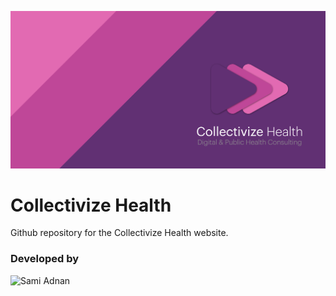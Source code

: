 [![Collectivize Health](exampleSite/static/images/github-splash.png)](https://collectivize.health/)

# Collectivize Health
Github repository for the Collectivize Health website.

### Developed by
![Sami Adnan](https://sami.cloud)

